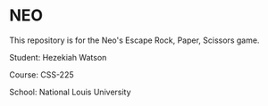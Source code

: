 # NEO

This repository is for the Neo's Escape Rock, Paper, Scissors game.

Student: Hezekiah Watson

Course: CSS-225

School: National Louis University
